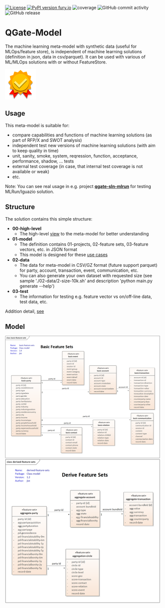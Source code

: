 [![License](https://img.shields.io/badge/License-Apache%202.0-blue.svg)](https://opensource.org/licenses/Apache-2.0)
[![PyPI version fury.io](https://badge.fury.io/py/qgate-model.svg)](https://pypi.python.org/pypi/qgate-model/)
![coverage](https://github.com/george0st/qgate-model/blob/main/coverage.svg)
![GitHub commit activity](https://img.shields.io/github/commit-activity/w/george0st/qgate-model)
![GitHub release](https://img.shields.io/github/v/release/george0st/qgate-model) 

# QGate-Model
The machine learning meta-model with synthetic data (useful for MLOps/feature store), is independent of machine
learning solutions (definition in json, data in csv/parquet). It can be used with various of 
ML/MLOps solutions with or without FeatureStore.

![Quality-Gate](./docs/assets/icons8-quality-100.png)

## Usage
This meta-model is suitable for:
 - compare capabilities and functions of machine learning solutions (as part of RFP/X and SWOT analysis)
 - independent test new versions of machine learning solutions (with aim to keep quality in time)
 - unit, sanity, smoke, system, reqression, function, acceptance, performance, shadow, ... tests
 - external test coverage (in case, that internal test coverage is not available or weak)
 - etc.

Note: You can see real usage in e.g. project **[qgate-sln-mlrun](https://github.com/george0st/qgate-sln-mlrun)** for testing MLRun/Iguazio solution.

## Structure
The solution contains this simple structure:
 - **00-high-level**
   - The high-level [view](#model) to the meta-model for better understanding
 - **01-model**
   - The definition contains 01-projects, 02-feature sets, 03-feature vectors, etc. in JSON format
   - This model is designed for these [use cases](./docs/usecases.md) 
 - **02-data**
   - The data for meta-model in CSV/GZ format (future support parquet) for party, account, transaction, event, communication, etc.
   - You can also generate your own dataset with requested size (see sample './02-data/2-size-10k.sh' and description 'python main.py generate --help')
 - **03-test**
   - The information for testing e.g. feature vector vs on/off-line data, test data, etc. 

 Addition detail, [see](./docs/structure.md)

## Model
![Basic-model](./00-high-level/basic-feature-sets.png)
![Derived-model](./00-high-level/derived-feature-sets.png)

